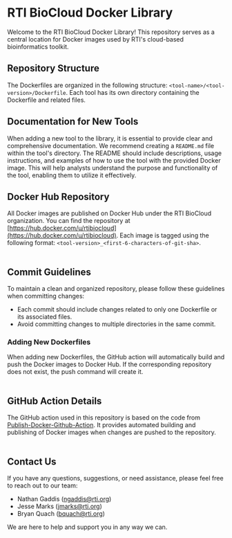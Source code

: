 # RTI BioCloud Docker Library

Welcome to the RTI BioCloud Docker Library! This repository serves as a central location for Docker images used by RTI's cloud-based bioinformatics toolkit.

## Repository Structure

The Dockerfiles are organized in the following structure: `<tool-name>/<tool-version>/Dockerfile`. Each tool has its own directory containing the Dockerfile and related files.

## Documentation for New Tools

When adding a new tool to the library, it is essential to provide clear and comprehensive documentation. We recommend creating a `README.md` file within the tool's directory. The README should include descriptions, usage instructions, and examples of how to use the tool with the provided Docker image. This will help analysts understand the purpose and functionality of the tool, enabling them to utilize it effectively.

## Docker Hub Repository

All Docker images are published on Docker Hub under the RTI BioCloud organization. You can find the repository at [https://hub.docker.com/u/rtibiocloud](https://hub.docker.com/u/rtibiocloud). Each image is tagged using the following format: `<tool-version>_<first-6-characters-of-git-sha>`.
<br><br>



## Commit Guidelines

To maintain a clean and organized repository, please follow these guidelines when committing changes:

- Each commit should include changes related to only one Dockerfile or its associated files.
- Avoid committing changes to multiple directories in the same commit.

### Adding New Dockerfiles

When adding new Dockerfiles, the GitHub action will automatically build and push the Docker images to Docker Hub. If the corresponding repository does not exist, the push command will create it.
<br><br>



## GitHub Action Details

The GitHub action used in this repository is based on the code from [Publish-Docker-Github-Action](https://github.com/elgohr/Publish-Docker-Github-Action). It provides automated building and publishing of Docker images when changes are pushed to the repository.
<br><br>



## Contact Us

If you have any questions, suggestions, or need assistance, please feel free to reach out to our team:

- Nathan Gaddis (ngaddis@rti.org)
- Jesse Marks (jmarks@rti.org)
- Bryan Quach (bquach@rti.org)

We are here to help and support you in any way we can.
